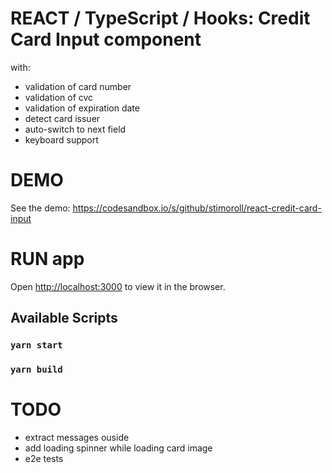 # REACT / TypeScript / Hooks: Credit Card Input component 
with:
* validation of card number
* validation of cvc 
* validation of expiration date
* detect card issuer
* auto-switch to next field
* keyboard support

# DEMO
See the demo: https://codesandbox.io/s/github/stimoroll/react-credit-card-input

# RUN app
Open [http://localhost:3000](http://localhost:3000) to view it in the browser.
## Available Scripts
### `yarn start`
### `yarn build`

# TODO
* extract messages ouside
* add loading spinner while loading card image
* e2e tests
